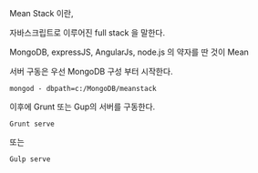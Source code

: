 
 
 Mean Stack 이란, 
 
 자바스크립트로 이루어진 full stack 을 말한다.
 
 MongoDB, expressJS, AngularJs, node.js 의 약자를 딴 것이 Mean
 
 서버 구동은 우선 MongoDB 구성 부터 시작한다.
 
```
mongod - dbpath=c:/MongoDB/meanstack
```

이후에 Grunt 또는 Gup의 서버를 구동한다.

```
Grunt serve 
```
또는 
```
Gulp serve
```
